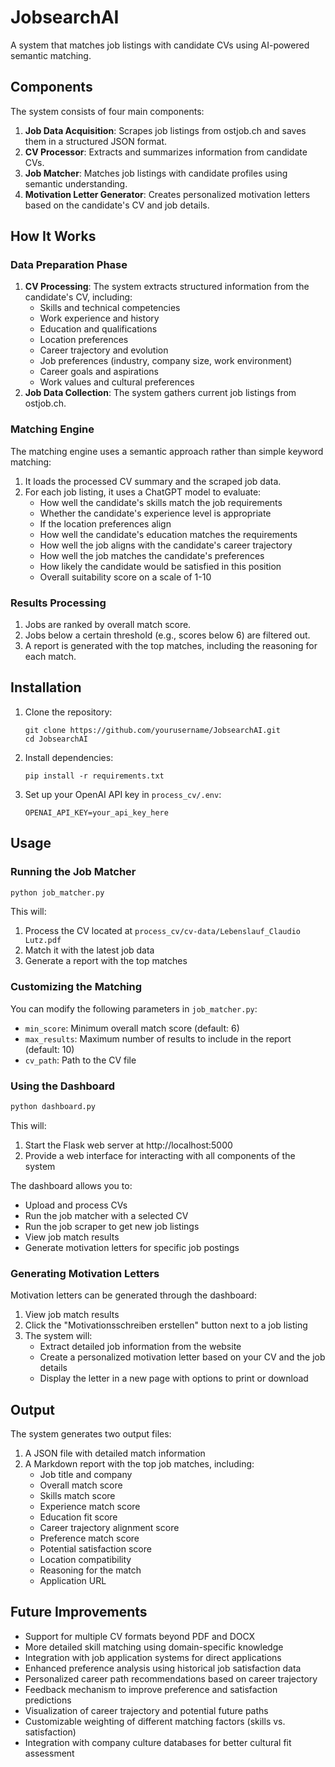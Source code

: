 # JobsearchAI

A system that matches job listings with candidate CVs using AI-powered semantic matching.

## Components

The system consists of four main components:

1. **Job Data Acquisition**: Scrapes job listings from ostjob.ch and saves them in a structured JSON format.
2. **CV Processor**: Extracts and summarizes information from candidate CVs.
3. **Job Matcher**: Matches job listings with candidate profiles using semantic understanding.
4. **Motivation Letter Generator**: Creates personalized motivation letters based on the candidate's CV and job details.

## How It Works

### Data Preparation Phase

1. **CV Processing**: The system extracts structured information from the candidate's CV, including:
   - Skills and technical competencies
   - Work experience and history
   - Education and qualifications
   - Location preferences
   - Career trajectory and evolution
   - Job preferences (industry, company size, work environment)
   - Career goals and aspirations
   - Work values and cultural preferences
2. **Job Data Collection**: The system gathers current job listings from ostjob.ch.

### Matching Engine

The matching engine uses a semantic approach rather than simple keyword matching:

1. It loads the processed CV summary and the scraped job data.
2. For each job listing, it uses a ChatGPT model to evaluate:
   - How well the candidate's skills match the job requirements
   - Whether the candidate's experience level is appropriate
   - If the location preferences align
   - How well the candidate's education matches the requirements
   - How well the job aligns with the candidate's career trajectory
   - How well the job matches the candidate's preferences
   - How likely the candidate would be satisfied in this position
   - Overall suitability score on a scale of 1-10

### Results Processing

1. Jobs are ranked by overall match score.
2. Jobs below a certain threshold (e.g., scores below 6) are filtered out.
3. A report is generated with the top matches, including the reasoning for each match.

## Installation

1. Clone the repository:
   ```
   git clone https://github.com/yourusername/JobsearchAI.git
   cd JobsearchAI
   ```

2. Install dependencies:
   ```
   pip install -r requirements.txt
   ```

3. Set up your OpenAI API key in `process_cv/.env`:
   ```
   OPENAI_API_KEY=your_api_key_here
   ```

## Usage

### Running the Job Matcher

```python
python job_matcher.py
```

This will:
1. Process the CV located at `process_cv/cv-data/Lebenslauf_Claudio Lutz.pdf`
2. Match it with the latest job data
3. Generate a report with the top matches

### Customizing the Matching

You can modify the following parameters in `job_matcher.py`:

- `min_score`: Minimum overall match score (default: 6)
- `max_results`: Maximum number of results to include in the report (default: 10)
- `cv_path`: Path to the CV file

### Using the Dashboard

```python
python dashboard.py
```

This will:
1. Start the Flask web server at http://localhost:5000
2. Provide a web interface for interacting with all components of the system

The dashboard allows you to:
- Upload and process CVs
- Run the job matcher with a selected CV
- Run the job scraper to get new job listings
- View job match results
- Generate motivation letters for specific job postings

### Generating Motivation Letters

Motivation letters can be generated through the dashboard:
1. View job match results
2. Click the "Motivationsschreiben erstellen" button next to a job listing
3. The system will:
   - Extract detailed job information from the website
   - Create a personalized motivation letter based on your CV and the job details
   - Display the letter in a new page with options to print or download

## Output

The system generates two output files:

1. A JSON file with detailed match information
2. A Markdown report with the top job matches, including:
   - Job title and company
   - Overall match score
   - Skills match score
   - Experience match score
   - Education fit score
   - Career trajectory alignment score
   - Preference match score
   - Potential satisfaction score
   - Location compatibility
   - Reasoning for the match
   - Application URL

## Future Improvements

- Support for multiple CV formats beyond PDF and DOCX
- More detailed skill matching using domain-specific knowledge
- Integration with job application systems for direct applications
- Enhanced preference analysis using historical job satisfaction data
- Personalized career path recommendations based on career trajectory
- Feedback mechanism to improve preference and satisfaction predictions
- Visualization of career trajectory and potential future paths
- Customizable weighting of different matching factors (skills vs. satisfaction)
- Integration with company culture databases for better cultural fit assessment
